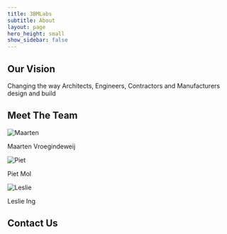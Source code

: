 ```yaml
---
title: 3BMLabs
subtitle: About
layout: page
hero_height: small
show_sidebar: false
---
```


##  Our Vision

Changing the way Architects, Engineers, Contractors and Manufacturers design and build

## Meet The Team

![Maarten](../assets/about_assets/6-Maarten-Vroegindeweij-kopie-150x150.jpg)

Maarten Vroegindeweij


![Piet](../assets/about_assets/5-Piet-Mol-kopie-150x150.jpg)

Piet Mol


![Leslie](../assets/about_assets/7-Leslie-Ing-kopie-150x150.jpg)

Leslie Ing

## Contact Us

